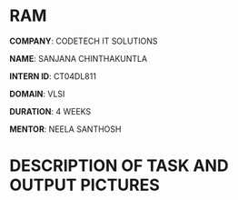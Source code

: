 # RAM

**COMPANY**: CODETECH IT SOLUTIONS

**NAME**: SANJANA CHINTHAKUNTLA

**INTERN ID**: CT04DL811

**DOMAIN**: VLSI

**DURATION**: 4 WEEKS

**MENTOR**: NEELA SANTHOSH

# DESCRIPTION OF TASK AND OUTPUT PICTURES
